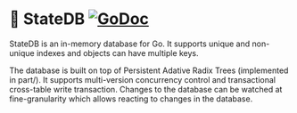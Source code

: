 # :memo: StateDB [![GoDoc](https://pkg.go.dev/badge/github.com/cilium/statedb)](https://pkg.go.dev/github.com/cilium/statedb) 

StateDB is an in-memory database for Go. It supports unique and non-unique indexes and objects
can have multiple keys.

The database is built on top of Persistent Adative Radix Trees (implemented in part/). It supports
multi-version concurrency control and transactional cross-table write transaction. Changes to the database
can be watched at fine-granularity which allows reacting to changes in the database.

